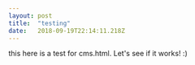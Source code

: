 ```yaml
---
layout: post 
title:  "testing" 
date:   2018-09-19T22:14:11.218Z 
---
```


this here is a test for cms.html. Let's see if it works! :) 